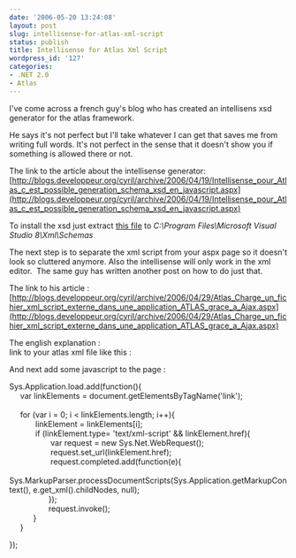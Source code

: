 ```yaml
---
date: '2006-05-20 13:24:08'
layout: post
slug: intellisense-for-atlas-xml-script
status: publish
title: Intellisense for Atlas Xml Script
wordpress_id: '127'
categories:
- .NET 2.0
- Atlas
---
```


I've come across a french guy's blog who has created an intellisens xsd generator for the atlas framework.




He says it's not perfect but I'll take whatever I can get that saves me from writing full words. It's not perfect in the sense that it doesn't show you if something is allowed there or not.




The link to the article about the intellisense generator:  
[http://blogs.developpeur.org/cyril/archive/2006/04/19/Intellisense_pour_Atlas_c_est_possible_generation_schema_xsd_en_javascript.aspx](http://blogs.developpeur.org/cyril/archive/2006/04/19/Intellisense_pour_Atlas_c_est_possible_generation_schema_xsd_en_javascript.aspx)  
  
To install the xsd just extract [this file](http://www.cyrildurand.net/divers/fichiers/AtlasIntelissense.xsd.zip) to _C:\Program Files\Microsoft Visual Studio 8\Xml\Schemas_




The next step is to separate the xml script from your aspx page so it doesn't look so cluttered anymore. Also the intellisense will only work in the xml editor.  The same guy has written another post on how to do just that.




The link to his article : [http://blogs.developpeur.org/cyril/archive/2006/04/29/Atlas_Charge_un_fichier_xml_script_externe_dans_une_application_ATLAS_grace_a_Ajax.aspx](http://blogs.developpeur.org/cyril/archive/2006/04/29/Atlas_Charge_un_fichier_xml_script_externe_dans_une_application_ATLAS_grace_a_Ajax.aspx)  





The english explanation :   
link to your atlas xml file like this : <link type="text/xml-script" href="DynamicLoad.atlas" />




And next add some javascript to the page :




Sys.Application.load.add(function(){  
     var linkElements = document.getElementsByTagName('link');  
       
     for (var i = 0; i < linkElements.length; i++){  
            linkElement = linkElements[i];   
            if (linkElement.type= 'text/xml-script' && linkElement.href){  
                   var request = new Sys.Net.WebRequest();  
                   request.set_url(linkElement.href);  
                   request.completed.add(function(e){  
                        Sys.MarkupParser.processDocumentScripts(Sys.Application.getMarkupContext(), e.get_xml().childNodes, null);  
                  });     
                  request.invoke();   
           }  
     }   
  
});
